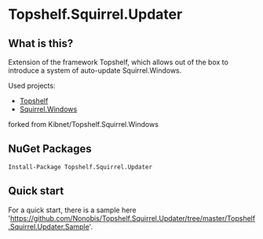 # Topshelf.Squirrel.Updater

## What is this?

Extension of the framework Topshelf, which allows out of the box to introduce a system of auto-update Squirrel.Windows.

Used projects:

* [Topshelf](https://github.com/Topshelf/Topshelf)
* [Squirrel.Windows](https://github.com/Squirrel/Squirrel.Windows)

forked from Kibnet/Topshelf.Squirrel.Windows

## NuGet Packages

```
Install-Package Topshelf.Squirrel.Updater
```

## Quick start
For a quick start, there is a sample here 'https://github.com/Nonobis/Topshelf.Squirrel.Updater/tree/master/Topshelf.Squirrel.Updater.Sample'.
